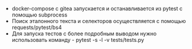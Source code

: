 - docker-compose с gitea запускается и останавливается из pytest с помощью subprocess
- Поиск эталонного текста и селекторов осуществляется с помощью requests/pytest/bs4
- Для запуска тестов с более подробным выводом нужно использовать команду - pytest -s -l -v tests/tests.py
